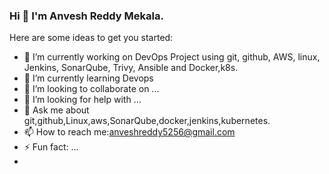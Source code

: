 ### Hi 👋 I'm Anvesh Reddy Mekala.

<!--
**anveshreddy5256/anveshreddy5256** is a ✨ _special_ ✨ repository because its `README.md` (this file) appears on your GitHub profile.-->

Here are some ideas to get you started:

- 🔭 I’m currently working on  DevOps Project using git, github, AWS, linux, Jenkins, SonarQube, Trivy, Ansible and Docker,k8s.
- 🌱 I’m currently learning Devops
- 👯 I’m looking to collaborate on ...
- 🤔 I’m looking for help with ...
- 💬 Ask me about git,github,Linux,aws,SonarQube,docker,jenkins,kubernetes.
- 📫 How to reach me:anveshreddy5256@gmail.com
- ⚡ Fun fact: ...
-


